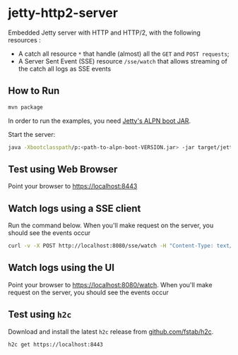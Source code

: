 jetty-http2-server
==================

Embedded Jetty server with HTTP and HTTP/2, with the following resources :
- A catch all resource `*` that handle (almost) all the `GET` and `POST requests`;
- A Server Sent Event (SSE) resource `/sse/watch` that allows streaming of the catch all logs as SSE events

How to Run
----------

```bash
mvn package
```

In order to run the examples, you need
[Jetty's ALPN boot JAR](http://unrestful.io/2015/10/09/alpn-java.html).

Start the server:

```bash
java -Xbootclasspath/p:<path-to-alpn-boot-VERSION.jar> -jar target/jetty-http2-server.jar
```

Test using Web Browser
----------------------

Point your browser to [https://localhost:8443](https://localhost:8443)


Watch logs using a SSE client
-----------------------------

Run the command below. When you'll make request on the server, you should see the events occur

```bash
curl -v -X POST http://localhost:8080/sse/watch -H "Content-Type: text/event-stream"
```


Watch logs using the UI
-----------------------

Point your browser to [https://localhost:8080/watch](https://localhost:8080/watch). When you'll make request on the server, you should see the events occur


Test using `h2c`
----------------

Download and install the latest `h2c` release from [github.com/fstab/h2c](https://github.com/fstab/h2c/releases).

```bash
h2c get https://localhost:8443
```
